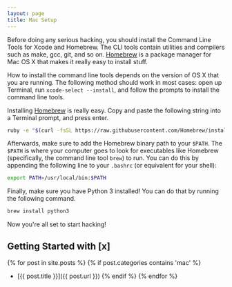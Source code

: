 ```yaml
---
layout: page
title: Mac Setup
---
```


Before doing any serious hacking, you should install the Command Line Tools
for Xcode and Homebrew. The CLI tools contain utilities and compilers such as
make, gcc, git, and so on. [Homebrew][brew] is a package manager for Mac OS X
that makes it really easy to install stuff.

How to install the command line tools depends on the version of OS X that you
are running. The following method should work in most cases: open up
Terminal, run `xcode-select --install`, and follow the prompts to install the
command line tools.

Installing [Homebrew][brew] is really easy. Copy and paste the following
string into a Terminal prompt, and press enter.

```bash
ruby -e "$(curl -fsSL https://raw.githubusercontent.com/Homebrew/install/master/install)"
```

Afterwards, make sure to add the Homebrew binary path to your `$PATH`. The
`$PATH` is where your computer goes to look for executables like Homebrew
(specifically, the command line tool `brew`) to run. You can do this by
appending the following line to your `.bashrc` (or equivalent for your
shell):

```bash
export PATH=/usr/local/bin:$PATH
```

Finally, make sure you have Python 3 installed! You can do that by running
the following command.

```bash
brew install python3
```

Now you're all set to start hacking!

## Getting Started with [x]

{% for post in site.posts %}
    {% if post.categories contains 'mac' %}
- [{{ post.title }}]({{ post.url }})
    {% endif %}
{% endfor %}

[brew]: http://brew.sh/

